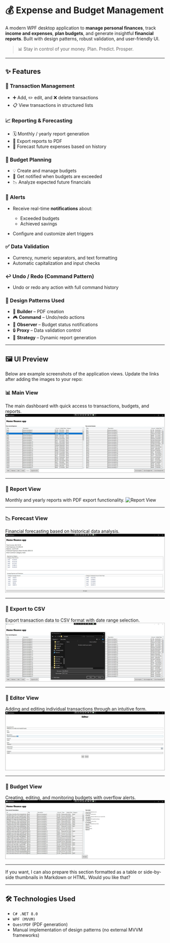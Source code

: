 # 💰 Expense and Budget Management

A modern WPF desktop application to **manage personal finances**, track **income and expenses**, **plan budgets**, and generate insightful **financial reports**. Built with design patterns, robust validation, and user-friendly UI.

> 📊 Stay in control of your money. Plan. Predict. Prosper.

---

## ✨ Features

### 📒 Transaction Management

* ➕ Add, ✏️ edit, and ❌ delete transactions
* 📋 View transactions in structured lists

### 📈 Reporting & Forecasting

* 🗓️ Monthly / yearly report generation
* 📄 Export reports to PDF
* 🔮 Forecast future expenses based on history

### 💼 Budget Planning

* 💡 Create and manage budgets
* 🚨 Get notified when budgets are exceeded
* 📉 Analyze expected future financials

### 🔔 Alerts

* Receive real-time **notifications** about:

  * Exceeded budgets
  * Achieved savings
* Configure and customize alert triggers

### ✅ Data Validation

* Currency, numeric separators, and text formatting
* Automatic capitalization and input checks

### ↩️ Undo / Redo (Command Pattern)

* Undo or redo any action with full command history

### 🧠 Design Patterns Used

* 🧱 **Builder** – PDF creation
* 🎮 **Command** – Undo/redo actions
* 👀 **Observer** – Budget status notifications
* 🔒 **Proxy** – Data validation control
* 🔀 **Strategy** – Dynamic report generation

---

## 🖼️ UI Preview

Below are example screenshots of the application views. Update the links after adding the images to your repo:

### 📊 Main View

The main dashboard with quick access to transactions, budgets, and reports.
![Main View](./assets/mainView.jpg)

---

### 📑 Report View

Monthly and yearly reports with PDF export functionality.
![Report View](./assets/reportView.jpg)

---

### 📉 Forecast View

Financial forecasting based on historical data analysis.
![Forecast View](./assets/forecastView.jpg)

---

### 📂 Export to CSV

Export transaction data to CSV format with date range selection.
![Export to CSV](./assets/exportToCSV.jpg)

---

### 📝 Editor View

Adding and editing individual transactions through an intuitive form.
![Editor View](./assets/editorView.jpg)

---

### 💼 Budget View

Creating, editing, and monitoring budgets with overflow alerts.
![Budget View](./assets/budgetView.jpg)

---

If you want, I can also prepare this section formatted as a table or side-by-side thumbnails in Markdown or HTML. Would you like that?

---

## 🛠️ Technologies Used

* `C# .NET 8.0`
* `WPF (MVVM)`
* `QuestPDF` (PDF generation)
* Manual implementation of design patterns (no external MVVM frameworks)
